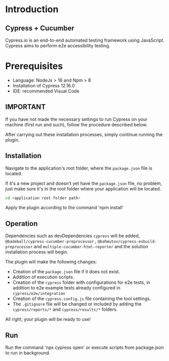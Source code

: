 # Introduction

## Cypress + Cucumber

Cypress.io is an end-to-end automated testing framework using JavaScript. Cypress aims to perform e2e accessibility testing.

# Prerequisites

- Language: NodeJs > 16 and Npm > 8
- Installation of Cypress 12.16.0
- IDE: recommended Visual Code

## IMPORTANT
If you have not made the necessary settings to run Cypress on your machine (first run and such), follow the procedure described below.

After carrying out these installation processes, simply continue running the plugin.

## Installation

Navigate to the application's root folder, where the `package.json` file is located.

If it's a new project and doesn't yet have the `package.json` file, no problem, just make sure it's in the root folder where your application will be located.


```bash
cd <application root folder path>
```

Apply the plugin according to the command 'npm install'


## Operation
Dependencies such as devDependencies `cypress` will be added, `@badeball/cypress-cucumber-preprocessor` , `@bahmutov/cypress-esbuild-preprocessor` and `multiple-cucumber-html-reporter` and the solution installation process will begin.

The plugin will make the following changes:
- Creation of the `package.json` file if it does not exist.
- Addition of execution scripts.
- Creation of the `cypress` folder with configurations for e2e tests, in addition to e2e example tests already configured in `cypress/e2e/integration`
- Creation of the `cypress.config.js` file containing the tool settings.
- The `.gitignore` file will be changed or included by adding the `cypress/reports/*` and `cypress/results/*` folders.

All right, your plugin will be ready to use!

## Run

Run the command 'npx cypress open' or execute scripts from package.json to run in background.
